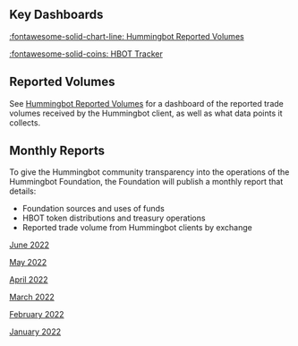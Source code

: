 ## Key Dashboards

<a href="https://p.datadoghq.com/sb/a96a744f5-a15479d77992ccba0d23aecfd4c87a52" target="_blank" class="md-button md-button--primary">:fontawesome-solid-chart-line: Hummingbot Reported Volumes</a>

<a href="https://docs.google.com/spreadsheets/d/1UNAumPMnXfsghAAXrfKkPGRH9QlC8k7Cu1FGQVL1t0M/edit?usp=sharing" target="_blank" class="md-button md-button--primary">:fontawesome-solid-coins: HBOT Tracker</a>

## Reported Volumes

See [Hummingbot Reported Volumes](./volumes) for a dashboard of the reported trade volumes received by the Hummingbot client, as well as what data points it collects.

## Monthly Reports

To give the Hummingbot community transparency into the operations of the Hummingbot Foundation, the Foundation will publish a monthly report that details:

* Foundation sources and uses of funds
* HBOT token distributions and treasury operations
* Reported trade volume from Hummingbot clients by exchange


[June 2022](https://hummingbot-foundation.notion.site/June-2022-0d6e7b3ac3724a7eb5a9c4f6b1901345)

[May 2022](https://hummingbot-foundation.notion.site/May-2022-ca1145e8b8e4431dbb55bcad69ac485e)

[April 2022](https://hummingbot-foundation.notion.site/April-2022-7725536be9f44d6e8d22c1b0a7d31818)

[March 2022](https://hummingbot-foundation.notion.site/March-2022-463b9f78a6384899b25cfc9bf6aef9ba)

[February 2022](https://hummingbot-foundation.notion.site/February-2022-db69152413fa43ff96910e5e0a88d2de)

[January 2022](https://hummingbot-foundation.notion.site/January-2022-b1ff8547495b4818b1ad843779498f65)
